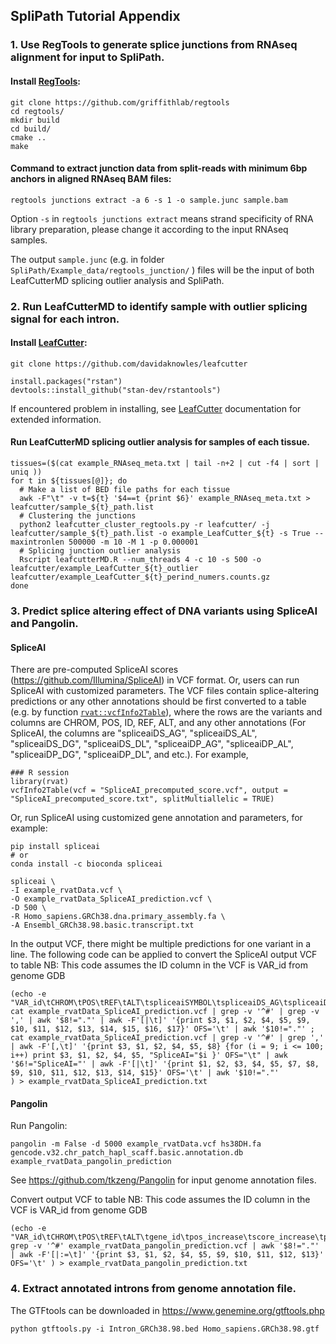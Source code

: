 
##  SpliPath Tutorial Appendix

### 1. Use RegTools to generate splice junctions from RNAseq alignment for input to SpliPath.

#### Install [RegTools](https://regtools.readthedocs.io/en/latest/):
```{sh}
git clone https://github.com/griffithlab/regtools
cd regtools/
mkdir build
cd build/
cmake ..
make
```

#### Command to extract junction data from split-reads with minimum 6bp anchors in aligned RNAseq BAM files:
```{sh}
regtools junctions extract -a 6 -s 1 -o sample.junc sample.bam
```
Option ```-s``` in ```regtools junctions extract``` means strand specificity of RNA library preparation, please change it according to the input RNAseq samples.

The output ```sample.junc``` (e.g. in folder ```SpliPath/Example_data/regtools_junction/``` ) files will be the input of both LeafCutterMD splicing outlier analysis and SpliPath.


### 2. Run LeafCutterMD to identify sample with outlier splicing signal for each intron.

#### Install [LeafCutter](https://davidaknowles.github.io/leafcutter/index.html):
```{sh}
git clone https://github.com/davidaknowles/leafcutter
```
```{r}
install.packages("rstan")
devtools::install_github("stan-dev/rstantools")
```
If encountered problem in installing, see [LeafCutter](https://davidaknowles.github.io/leafcutter/index.html) documentation for extended information.

#### Run LeafCutterMD splicing outlier analysis for samples of each tissue.
```{sh}
tissues=($(cat example_RNAseq_meta.txt | tail -n+2 | cut -f4 | sort | uniq ))
for t in ${tissues[@]}; do
  # Make a list of BED file paths for each tissue
  awk -F"\t" -v t=${t} '$4==t {print $6}' example_RNAseq_meta.txt > leafcutter/sample_${t}_path.list
  # Clustering the junctions
  python2 leafcutter_cluster_regtools.py -r leafcutter/ -j leafcutter/sample_${t}_path.list -o example_LeafCutter_${t} -s True --maxintronlen 500000 -m 10 -M 1 -p 0.000001
  # Splicing junction outlier analysis
  Rscript leafcutterMD.R --num_threads 4 -c 10 -s 500 -o leafcutter/example_LeafCutter_${t}_outlier leafcutter/example_LeafCutter_${t}_perind_numers.counts.gz
done
```

### 3. Predict splice altering effect of DNA variants using SpliceAI and Pangolin.

#### SpliceAI

There are pre-computed SpliceAI scores (https://github.com/Illumina/SpliceAI) in VCF format. Or, users can run SpliceAI with customized parameters.
The VCF files contain splice-altering predictions or any other annotations should be first converted to a table (e.g. by function [```rvat::vcfInfo2Table```](https://kennalab.github.io/rvat/reference/vcfInfo2Table.html)), where the rows are the variants and columns are CHROM, POS, ID, REF, ALT, and any other annotations (For SpliceAI, the columns are "spliceaiDS_AG", "spliceaiDS_AL", "spliceaiDS_DG", "spliceaiDS_DL", "spliceaiDP_AG", "spliceaiDP_AL", "spliceaiDP_DG", "spliceaiDP_DL", and etc.). 
For example,
```{r}
### R session
library(rvat)
vcfInfo2Table(vcf = "SpliceAI_precomputed_score.vcf", output = "SpliceAI_precomputed_score.txt", splitMultiallelic = TRUE)
```

Or, run SpliceAI using customized gene annotation and parameters, for example:
```{sh}
pip install spliceai
# or
conda install -c bioconda spliceai

spliceai \
-I example_rvatData.vcf \
-O example_rvatData_SpliceAI_prediction.vcf \
-D 500 \
-R Homo_sapiens.GRCh38.dna.primary_assembly.fa \
-A Ensembl_GRCh38.98.basic.transcript.txt
```

In the output VCF, there might be multiple predictions for one variant in a line. The following code can be applied to convert the SpliceAI output VCF to table
NB: This code assumes the ID column in the VCF is VAR_id from genome GDB
```{sh}
(echo -e "VAR_id\tCHROM\tPOS\tREF\tALT\tspliceaiSYMBOL\tspliceaiDS_AG\tspliceaiDS_AL\tspliceaiDS_DG\tspliceaiDS_DL\tspliceaiDP_AG\tspliceaiDP_AL\tspliceaiDP_DG\tspliceaiDP_DL";
cat example_rvatData_SpliceAI_prediction.vcf | grep -v '^#' | grep -v ',' | awk '$8!="."' | awk -F'[|\t]' '{print $3, $1, $2, $4, $5, $9, $10, $11, $12, $13, $14, $15, $16, $17}' OFS='\t' | awk '$10!="."' ;
cat example_rvatData_SpliceAI_prediction.vcf | grep -v '^#' | grep ',' | awk -F'[,\t]' '{print $3, $1, $2, $4, $5, $8} {for (i = 9; i <= 100; i++) print $3, $1, $2, $4, $5, "SpliceAI="$i }' OFS="\t" | awk '$6!="SpliceAI="' | awk -F'[|\t]' '{print $1, $2, $3, $4, $5, $7, $8, $9, $10, $11, $12, $13, $14, $15}' OFS='\t' | awk '$10!="."' 
) > example_rvatData_SpliceAI_prediction.txt
```

#### Pangolin

Run Pangolin:
```{sh}
pangolin -m False -d 5000 example_rvatData.vcf hs38DH.fa gencode.v32.chr_patch_hapl_scaff.basic.annotation.db example_rvatData_pangolin_prediction
```
See https://github.com/tkzeng/Pangolin for input genome annotation files.

Convert output VCF to table
NB: This code assumes the ID column in the VCF is VAR_id from genome GDB
```{sh}
(echo -e "VAR_id\tCHROM\tPOS\tREF\tALT\tgene_id\tpos_increase\tscore_increase\tpos_decrease\tscore_decrease"
grep -v '^#' example_rvatData_pangolin_prediction.vcf | awk '$8!="."' | awk -F'[|:=\t]' '{print $3, $1, $2, $4, $5, $9, $10, $11, $12, $13}' OFS='\t' ) > example_rvatData_pangolin_prediction.txt
```

### 4. Extract annotated introns from genome annotation file.
The GTFtools can be downloaded in https://www.genemine.org/gtftools.php
```{sh}
python gtftools.py -i Intron_GRCh38.98.bed Homo_sapiens.GRCh38.98.gtf  
```